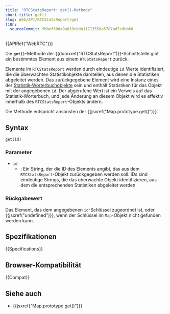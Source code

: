 ```yaml
---
title: "RTCStatsReport: get()-Methode"
short-title: get()
slug: Web/API/RTCStatsReport/get
l10n:
  sourceCommit: fbbef300a9a819cdda1171355da5787ad7cdbb6d
---
```


{{APIRef("WebRTC")}}

Die **`get()`**-Methode der {{domxref("RTCStatsReport")}}-Schnittstelle gibt ein bestimmtes Element aus einem `RTCStatsReport` zurück.

Elemente im `RTCStatsReport` werden durch eindeutige `id`-Werte identifiziert, die die überwachten Statistikobjekte darstellen, aus denen die Statistiken abgeleitet werden.
Das zurückgegebene Element wird eine Instanz eines der [Statistik-Wörterbuchobjekte](/de/docs/Web/API/RTCStatsReport#the_statistic_types) sein und enthält Statistiken für das Objekt mit der angegebenen `id`.
Der abgerufene Wert ist ein Verweis auf das Statistik-Wörterbuch, und jede Änderung an diesem Objekt wird es effektiv innerhalb des `RTCStatsReport`-Objekts ändern.

Die Methode entspricht ansonsten der {{jsxref("Map.prototype.get()")}}.

## Syntax

```js-nolint
get(id)
```

### Parameter

- `id`
  - : Ein String, der die ID des Elements angibt, das aus dem `RTCStatsReport`-Objekt zurückgegeben werden soll.
    IDs sind eindeutige Strings, die das überwachte Objekt identifizieren, aus dem die entsprechenden Statistiken abgeleitet werden.

### Rückgabewert

Das Element, das dem angegebenen `id`-Schlüssel zugeordnet ist, oder {{jsxref("undefined")}}, wenn der Schlüssel im `Map`-Objekt nicht gefunden werden kann.

## Spezifikationen

{{Specifications}}

## Browser-Kompatibilität

{{Compat}}

## Siehe auch

- {{jsxref("Map.prototype.get()")}}
